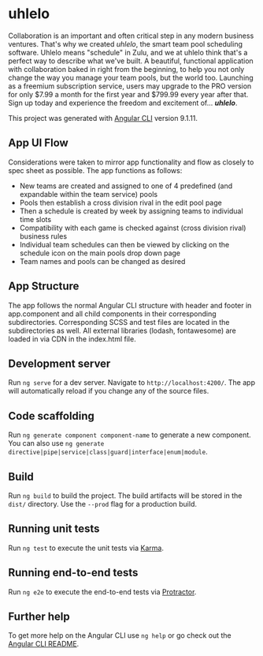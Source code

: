 # uhlelo

Collaboration is an important and often critical step in any modern business ventures. That's why we created *uhlelo*, the smart team pool scheduling software. Uhlelo means "schedule" in Zulu, and we at uhlelo think that's a perfect way to describe what we've built. A beautiful, functional application with collaboration baked in right from the beginning, to help you not only change the way you manage your team pools, but the world too. Launching as a freemium subscription service, users may upgrade to the PRO version for only $7.99 a month for the first year and $799.99 every year after that. Sign up today and experience the freedom and excitement of... ***uhlelo***.

This project was generated with [Angular CLI](https://github.com/angular/angular-cli) version 9.1.11.

## App UI Flow

Considerations were taken to mirror app functionality and flow as closely to spec sheet as possible. The app functions as follows:

* New teams are created and assigned to one of 4 predefined (and expandable within the team service) pools
* Pools then establish a cross division rival in the edit pool page
* Then a schedule is created by week by assigning teams to individual time slots
* Compatibility with each game is checked against (cross division rival) business rules
* Individual team schedules can then be viewed by clicking on the schedule icon on the main pools drop down page
* Team names and pools can be changed as desired

## App Structure

The app follows the normal Angular CLI structure with header and footer in app.component and all child components in their corresponding subdirectories. Corresponding SCSS and test files are located in the subdirectories as well. All external libraries (lodash, fontawesome) are loaded in via CDN in the index.html file.


## Development server

Run `ng serve` for a dev server. Navigate to `http://localhost:4200/`. The app will automatically reload if you change any of the source files.

## Code scaffolding

Run `ng generate component component-name` to generate a new component. You can also use `ng generate directive|pipe|service|class|guard|interface|enum|module`.

## Build

Run `ng build` to build the project. The build artifacts will be stored in the `dist/` directory. Use the `--prod` flag for a production build.

## Running unit tests

Run `ng test` to execute the unit tests via [Karma](https://karma-runner.github.io).

## Running end-to-end tests

Run `ng e2e` to execute the end-to-end tests via [Protractor](http://www.protractortest.org/).

## Further help

To get more help on the Angular CLI use `ng help` or go check out the [Angular CLI README](https://github.com/angular/angular-cli/blob/master/README.md).
